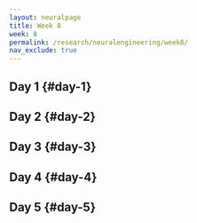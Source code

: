 ```yaml
---
layout: neuralpage
title: Week 8
week: 8
permalink: /research/neuralengineering/week8/
nav_exclude: true
---
```


## Day 1 {#day-1}

## Day 2 {#day-2}

## Day 3 {#day-3}

## Day 4 {#day-4}

## Day 5 {#day-5}
